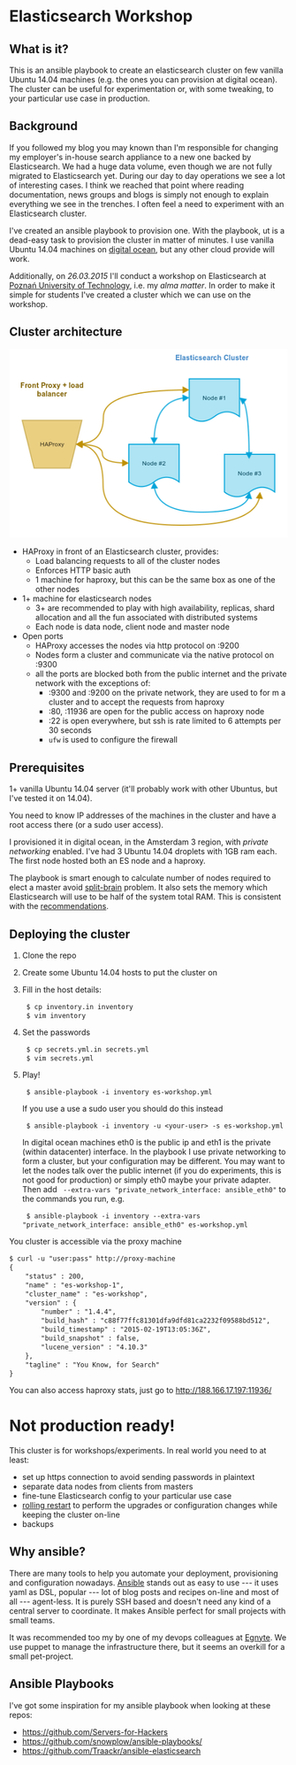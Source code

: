 Elasticsearch Workshop
======================

What is it?
-----------

This is an ansible playbook to create an elasticsearch cluster on few
vanilla Ubuntu 14.04 machines (e.g. the ones you can provision at
digital ocean). The cluster can be useful for experimentation or, with
some tweaking, to your particular use case in production.

Background
----------
If you followed my blog you may known than I'm responsible for
changing my employer's in-house search appliance to a new one backed
by Elasticsearch. We had a huge data volume, even though we are not
fully migrated to Elasticsearch yet. During our day to day operations
we see a lot of interesting cases. I think we reached that point where
reading documentation, news groups and blogs is simply not enough to
explain everything we see in the trenches. I often feel a need to
experiment with an Elasticsearch cluster.

I've created an ansible playbook to provision one. With the playbook,
ut is a dead-easy task to provision the cluster in matter of
minutes. I use vanilla Ubuntu 14.04 machines on [digital ocean][do],
but any other cloud provide will work.

[do]: https://www.digitalocean.com/?refcode=649b18bb5e59

Additionally, on *26.03.2015* I'll conduct a workshop on Elasticsearch
at [Poznań University of Technology][put], i.e. my *alma matter*. In
order to make it simple for students I've created a cluster which we
can use on the workshop.

[put]: http://www.put.edu.pl/

Cluster architecture
--------------------

![cluster](cluster.png)

* HAProxy in front of an Elasticsearch cluster, provides:
    * Load balancing requests to all of the cluster nodes
    * Enforces HTTP basic auth
    * 1 machine for haproxy, but this can be the same box as one of
      the other nodes
* 1+ machine for elasticsearch nodes
    * 3+ are recommended to play with high availability, replicas,
      shard allocation and all the fun associated with distributed
      systems
    * Each node is data node, client node and master node
* Open ports
    * HAProxy accesses the nodes via http protocol on :9200
    * Nodes form a cluster and communicate via the native protocol on
      :9300
    * all the ports are blocked both from the public internet and the
      private network with the exceptions of:
        * :9300 and :9200 on the private network, they are used to for m a
          cluster and to accept the requests from haproxy
        * :80, :11936 are open for the public access on haproxy node
        * :22 is open everywhere, but ssh is rate limited to 6
          attempts per 30 seconds
        * `ufw` is used to configure the firewall

Prerequisites
-------------

1+ vanilla Ubuntu 14.04 server (it'll probably work with other
Ubuntus, but I've tested it on 14.04).

You need to know IP addresses of the machines in the cluster and have
a root access there (or a sudo user access).

I provisioned it in digital ocean, in the Amsterdam 3 region, with
*private networking* enabled. I've had 3 Ubuntu 14.04 droplets with
1GB ram each. The first node hosted both an ES node and a haproxy.

The playbook is smart enough to calculate number of nodes required to
elect a master avoid [split-brain][split-brain] problem. It also sets
the memory which Elasticsearch will use to be half of the system total
RAM. This is consistent with the [recommendations][es-memory].

[split-brain]: http://blog.trifork.com/2013/10/24/how-to-avoid-the-split-brain-problem-in-elasticsearch/
[es-memory]: www.elastic.co/guide/en/elasticsearch/reference/master/setup-configuration.html#setup-configuration-memory


Deploying the cluster
---------------------

1. Clone the repo
2. Create some Ubuntu 14.04 hosts to put the cluster on
3. Fill in the host details:

        $ cp inventory.in inventory
        $ vim inventory

4. Set the passwords

        $ cp secrets.yml.in secrets.yml
        $ vim secrets.yml

5. Play!

        $ ansible-playbook -i inventory es-workshop.yml

   If you use a use a sudo user you should do this instead

        $ ansible-playbook -i inventory -u <your-user> -s es-workshop.yml

    In digital ocean machines eth0 is the public ip and eth1 is the
    private (within datacenter) interface. In the playbook I use
    private networking to form a cluster, but your configuration may
    be different. You may want to let the nodes talk over the public
    internet (if you do experiments, this is not good for production)
    or simply eth0 maybe your private adapter. Then add ` --extra-vars
    "private_network_interface: ansible_eth0"` to the commands you
    run, e.g.

        $ ansible-playbook -i inventory --extra-vars "private_network_interface: ansible_eth0" es-workshop.yml

You cluster is accessible via the proxy machine

    $ curl -u "user:pass" http://proxy-machine
    {
        "status" : 200,
        "name" : "es-workshop-1",
        "cluster_name" : "es-workshop",
        "version" : {
            "number" : "1.4.4",
            "build_hash" : "c88f77ffc81301dfa9dfd81ca2232f09588bd512",
            "build_timestamp" : "2015-02-19T13:05:36Z",
            "build_snapshot" : false,
            "lucene_version" : "4.10.3"
        },
        "tagline" : "You Know, for Search"
    }


You can also access haproxy stats, just go to http://188.166.17.197:11936/

# Not production ready!

This cluster is for workshops/experiments. In real world you need to at least:

* set up https connection to avoid sending passwords in plaintext
* separate data nodes from clients from masters
* fine-tune Elasticsearch config to your particular use case
* [rolling restart][rolling-restart] to perform the upgrades or
  configuration changes while keeping the cluster on-line
* backups

[rolling-restart]: http://www.elastic.co/guide/en/elasticsearch/guide/current/_rolling_restarts.html

Why ansible?
------------

There are many tools to help you automate your deployment,
provisioning and configuration nowadays. [Ansible][ansible] stands out
as easy to use --- it uses yaml as DSL, popular --- lot of blog posts
and recipes on-line and most of all --- agent-less. It is purely SSH
based and doesn't need any kind of a central server to coordinate. It
makes Ansible perfect for small projects with small teams.

It was recommended too my by one of my devops colleagues at
[Egnyte][egn]. We use puppet to manage the infrastructure there, but
it seems an overkill for a small pet-project.

[ansible]:http://docs.ansible.com/index.html
[egn]: http://egnyte.com/

Ansible Playbooks
-----------------

I've got some inspiration for my ansible playbook when looking at these repos:

- https://github.com/Servers-for-Hackers
- https://github.com/snowplow/ansible-playbooks/
- https://github.com/Traackr/ansible-elasticsearch
